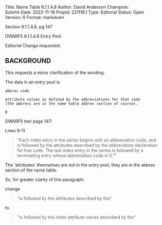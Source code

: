 Title:       Name Table 6.1.1.4.8
Author:      David Anderson
Champion:    
Submit-Date: 2022-11-18
Propid:      221118.1
Type:        Editorial
Status:      Open
Version:     6
Format:      markdown

Section 6.1.1.4.8, pg 147

DWARF5 6.1.1.4.8 Entry Pool

Editorial Change requested.

BACKGROUND
----------

This requests a minor clarification of the wording.

The data in an entry pool is

    abbrev code

    attribute values as defined by the abbreviations for that code
    (the abbrevs are in the name table abbrev section of course).

    0

DWARF5 text page 147:

Lines 8-11

> "Each index entry in the series begins with an abbreviation
> code, and is followed by the attributes described by the
> abbreviation declaration for that code. The last index 
> entry in the series is followed by a terminating entry whose
> abbreviation code is 0.""

The 'attributes' themselves are not in the entry pool,
they are in the abbrev section of the name table.

So, for greater clarity of this paragraph:

change

> "is followed by the attributes described by the"

to

> "is followed by the index attribute values described by the"
